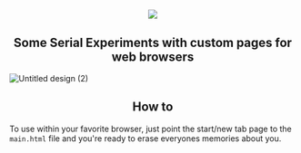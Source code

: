 <h1 align="center"> <img src="https://github.com/minccia/lain/assets/85851976/aac9cada-3d54-4d1c-a814-56809c0d9e21" /> </h1>

<h2 align="center"> Some Serial Experiments with custom pages for web browsers </h2>

![Untitled design (2)](https://github.com/minccia/lain/assets/85851976/be4fdf7d-20c5-4777-88a7-e0b91ceaa5bf)


<h2 align="center"> How to  </h2>

To use within your favorite browser, just point the start/new tab page to the ``main.html`` file and you're ready to erase everyones memories about you.

